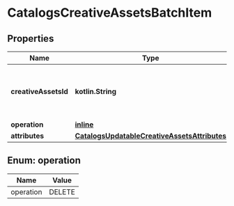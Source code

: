 
# CatalogsCreativeAssetsBatchItem

## Properties
| Name | Type | Description | Notes |
| ------------ | ------------- | ------------- | ------------- |
| **creativeAssetsId** | **kotlin.String** | The catalog creative assets id in the merchant namespace |  |
| **operation** | [**inline**](#Operation) |  |  |
| **attributes** | [**CatalogsUpdatableCreativeAssetsAttributes**](CatalogsUpdatableCreativeAssetsAttributes.md) |  |  |


<a id="Operation"></a>
## Enum: operation
| Name | Value |
| ---- | ----- |
| operation | DELETE |




